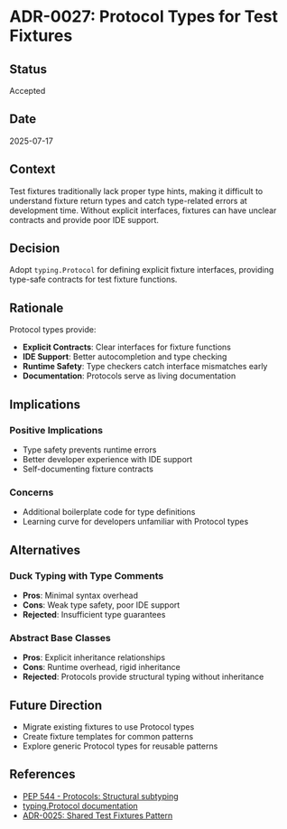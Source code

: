 # ADR-0027: Protocol Types for Test Fixtures

## Status
Accepted

## Date
2025-07-17

## Context
Test fixtures traditionally lack proper type hints, making it difficult to understand fixture return types and catch type-related errors at development time. Without explicit interfaces, fixtures can have unclear contracts and provide poor IDE support.

## Decision
Adopt `typing.Protocol` for defining explicit fixture interfaces, providing type-safe contracts for test fixture functions.

## Rationale
Protocol types provide:
- **Explicit Contracts**: Clear interfaces for fixture functions
- **IDE Support**: Better autocompletion and type checking
- **Runtime Safety**: Type checkers catch interface mismatches early
- **Documentation**: Protocols serve as living documentation

## Implications
### Positive Implications
- Type safety prevents runtime errors
- Better developer experience with IDE support
- Self-documenting fixture contracts

### Concerns
- Additional boilerplate code for type definitions
- Learning curve for developers unfamiliar with Protocol types

## Alternatives
### Duck Typing with Type Comments
- **Pros**: Minimal syntax overhead
- **Cons**: Weak type safety, poor IDE support
- **Rejected**: Insufficient type guarantees

### Abstract Base Classes
- **Pros**: Explicit inheritance relationships
- **Cons**: Runtime overhead, rigid inheritance
- **Rejected**: Protocols provide structural typing without inheritance

## Future Direction
- Migrate existing fixtures to use Protocol types
- Create fixture templates for common patterns
- Explore generic Protocol types for reusable patterns

## References
- [PEP 544 - Protocols: Structural subtyping](https://peps.python.org/pep-0544/)
- [typing.Protocol documentation](https://docs.python.org/3/library/typing.html#typing.Protocol)
- [ADR-0025: Shared Test Fixtures Pattern](./0025-shared-test-fixtures-pattern.md)